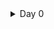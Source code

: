 
<details>
	<summary>Day 0  </summary>
	
# Day 0 - Tools Installation
## Yosys

<img width="575" alt="yosys" src="Photos/Screenshot from 2025-09-20 21-01-08.png">
<img width="575" alt="yosys" src="Photos/Screenshot from 2025-09-20 21-02-48.png">

## Iverilog

<img width="702" alt="iverilog" src="">

## GTKWave

<img width="604" alt="gtkwave2" src="">

<img width="1008" alt="gtkwave1" src="">
</details>
